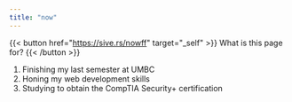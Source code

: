 ```yaml
---
title: "now"
---
```

{{< button href="https://sive.rs/nowff" target="_self" >}}
What is this page for?
{{< /button >}}
<br>

1. Finishing my last semester at UMBC
2. Honing my web development skills
3. Studying to obtain the CompTIA Security+ certification
